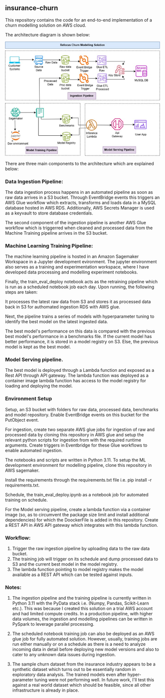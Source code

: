 ## insurance-churn

This repository contains the code for an end-to-end implementation of a churn modelling solution on AWS cloud. 

The architecture diagram is shown below:

![Refocus-Architecture-Diagram](Refocus-Architecture-Diagram.jpg)

There are three main components to the architecture which are explained below:

### Data Ingestion Pipeline:
The data ingestion process happens in an automated pipeline as soon as raw data arrives in a S3 bucket. Through EventBridge events this triggers an AWS Glue workflow which extracts, transforms and loads data in a MySQL database hosted in AWS RDS. Additionally, AWS Secrets Manager is used as a keyvault to store database credentials.

The second component of the ingestion pipeline is another AWS Glue workflow which is triggerred when cleaned and processed data from the Machine Training pipeline arrives in the S3 bucket.

### Machine Learning Training Pipeline: 
The machine learning pipeline is hosted in an Amazon Sagemaker Workspace in a Jupyter development evironment. 
The jupyter environment also serves as a training and experimentation workspace, where I have developed data processing and modelling experiment notebooks.

Finally, the train_eval_deploy notebook acts as the retraining pipeline which is run as a scheduled notebook job each day. Upon running, the following steps are taken:

It processes the latest raw data from S3 and stores it as processed data back in S3 for authomated ingestion RDS with AWS glue.

Next, the pipeline trains a series of models with hyperparameter tuning to identify the best model on the latest ingested data.

The best model's performance on this data is compared with the previous best model's performance in a benchmarks file. If the current model has better performance, it is stored in a model registry on S3. Else, the previous model is kept as the best model.

### Model Serving pipeline.

The best model is deployed through a Lambda function and exposed as a Rest API through API gateway. The lambda function was deployed as a container image  lambda function has access to the model registry for loading and deploying the model. 


### Environment Setup

Setup, an S3 bucket with folders for raw data, processed data, benchmarks and model repository. Enable EventBridge events on this bucket for the PutObject event.

For ingestion, create two separate AWS glue jobs for ingestion of raw and processed data by cloning this  repository in AWS glue and setup the relevant python scripts for ingestion from with the required runtime arguments. Create triggers in Eventbridge for these Glue workflows to enable automated ingestion.

The notebooks and scripts are written in Python 3.11. 
To setup the ML development environment for modelling pipeline, clone this repository in AWS sagemaker.

Install the requirements through the requirements.txt file i.e. pip install -r requirements.txt.

Schedule, the train_eval_deploy.ipynb as a notebook job for automated training on schedule.

For the Model serving pipeline, create a lambda function via a container image (so, as to circumvent the package size limit and install additional dependencies) for which the DoockerFile is added in this repository. Create a REST API in AWS API gateway which integrates with this lambda function. 

### Workflow:

1. Trigger the raw ingestion pipeline by uploading data to the raw data bucket.
2. The training job will trigger on its schedule and dump processed data to S3 and the current best model in the model registry.
3. The lambda function pointing to model registry makes the model available as a REST API which can be tested against inputs.

### Notes:

1. The ingestion pipeline and the training pipeline is currently written in Python 3.11 with the PyData stack i.e. (Numpy, Pandas, Scikit-Learn etc.). This was because I created this solution on a trial AWS account and had limited compute credits. In a production pipeline, with higher data volumes, the ingestion and modelling pipelines can be written in PySpark to leverage parallel processing.

2. The scheduled notebook training job can also be deployed as an AWS glue job for fully automated solution. However, usually, training jobs are run either manually or on a schedule as there is a need to analyze incoming data in detail before deploying new model versions and also to cater to any unknown data issues during ingestion.

3. The sample churn dataset from the insurance industry appears to be a synthetic dataset which turns out to be essentially random in exploratory data analysis. The trained models even after hyper-parameter tuning were not performing well. In future work, I'll test this against a real world dataset which should be feasible, since all other infrastructure is already in place.


   

 

 




